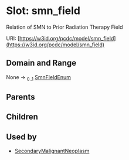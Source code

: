 
# Slot: smn_field


Relation of SMN to Prior Radiation Therapy Field

URI: [https://w3id.org/pcdc/model/smn_field](https://w3id.org/pcdc/model/smn_field)


## Domain and Range

None &#8594;  <sub>0..1</sub> [SmnFieldEnum](SmnFieldEnum.md)

## Parents


## Children


## Used by

 * [SecondaryMalignantNeoplasm](SecondaryMalignantNeoplasm.md)
